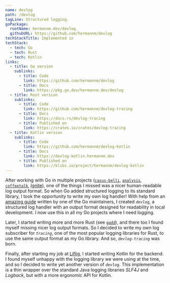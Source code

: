```yaml
---
name: devlog
path: /devlog
tagLine: Structured logging.
goPackage:
  rootName: hermannm.dev/devlog
  githubURL: https://github.com/hermannm/devlog
techStackTitle: Implemented in
techStack:
  - tech: Go
  - tech: Rust
  - tech: Kotlin
links:
  - title: Go version
    sublinks:
      - title: Code
        link: https://github.com/hermannm/devlog
      - title: Docs
        link: https://pkg.go.dev/hermannm.dev/devlog
  - title: Rust version
    sublinks:
      - title: Code
        link: https://github.com/hermannm/devlog-tracing
      - title: Docs
        link: https://docs.rs/devlog-tracing
      - title: Published on
        link: https://crates.io/crates/devlog-tracing
  - title: Kotlin version
    sublinks:
      - title: Code
        link: https://github.com/hermannm/devlog-kotlin
      - title: Docs
        link: https://devlog-kotlin.hermannm.dev
      - title: Published on
        link: https://klibs.io/project/hermannm/devlog-kotlin
---
```


After working with Go in multiple projects ([`casus-belli`](/casus-belli), [`analysis`](/analysis),
[`coffeetalk`](/coffeetalk), [Ignite](/ignite)), one of the things I missed was a nicer
human-readable log output format. So when Go added structured logging to its standard library, I
took the opportunity to write my own log handler! With help from an
[amazing guide](https://github.com/golang/example/blob/1d6d2400d4027025cb8edc86a139c9c581d672f7/slog-handler-guide/README.md)
written by one of the Go maintainers, I created _`devlog`_, a structured log handler with an output
format designed for readability in local development. I now use this in all my Go projects where I
need logging.

Later, I started writing more and more Rust (see [`gadd`](/gadd)), and there too I found myself
missing nicer log output formats. So I decided to write my own log subscriber for _`tracing`_, one
of the most popular logging libraries for Rust, to use the same output format as my Go library. And
so, <span class="whitespace-nowrap">_`devlog-tracing`_</span> was born.

Finally, after starting my job at [Liflig](/liflig), I started writing Kotlin for the backend. I
found myself unhappy with the logging library we were using at the time, and so I decided to write
yet another version of _`devlog`_. This implementation is a thin wrapper over the standard Java
logging libraries _SLF4J_ and _Logback_, but with a more ergonomic API for Kotlin.
